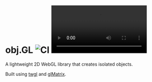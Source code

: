 # obj.GL ![CI](https://github.com/noah-friedman/obj.GL/workflows/CI/badge.svg) ![npm](https://img.shields.io/npm/v/obj.gl)

A lightweight 2D WebGL library that creates isolated objects.

Built using [twgl](https://twgljs.org) and [glMatrix](https://glmatrix.net).
